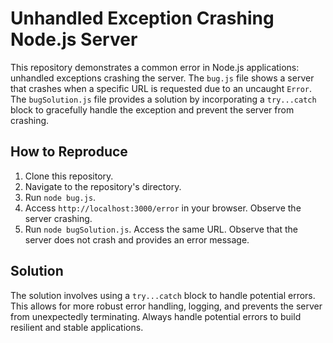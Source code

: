 # Unhandled Exception Crashing Node.js Server

This repository demonstrates a common error in Node.js applications: unhandled exceptions crashing the server.  The `bug.js` file shows a server that crashes when a specific URL is requested due to an uncaught `Error`. The `bugSolution.js` file provides a solution by incorporating a `try...catch` block to gracefully handle the exception and prevent the server from crashing.

## How to Reproduce

1. Clone this repository.
2. Navigate to the repository's directory.
3. Run `node bug.js`.
4. Access `http://localhost:3000/error` in your browser.  Observe the server crashing.
5. Run `node bugSolution.js`. Access the same URL. Observe that the server does not crash and provides an error message.

## Solution

The solution involves using a `try...catch` block to handle potential errors. This allows for more robust error handling, logging, and prevents the server from unexpectedly terminating.  Always handle potential errors to build resilient and stable applications.